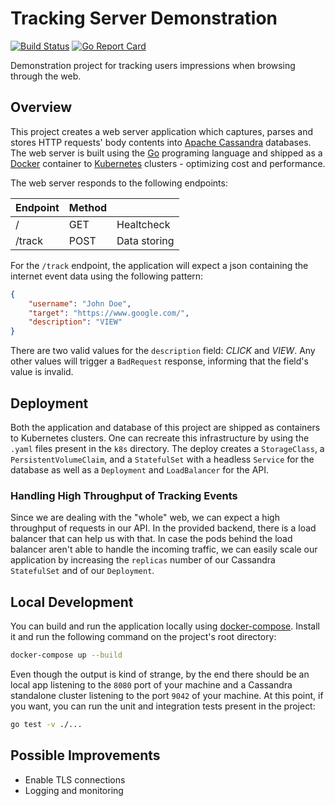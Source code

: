 Tracking Server Demonstration
====

[![Build Status](https://travis-ci.org/wbgalvao/tracking_server.svg?branch=master)](https://travis-ci.org/wbgalvao/tracking_server) [![Go Report Card](https://goreportcard.com/badge/github.com/wbgalvao/tracking_server)](https://goreportcard.com/report/github.com/wbgalvao/tracking_server)

Demonstration project for tracking users impressions when browsing through the web.

## Overview

This project creates a web server application which captures, parses and stores HTTP requests' body contents into [Apache Cassandra](https://cassandra.apache.org/) databases. The web server is built using the [Go](http://golang.org/) programing language and shipped as a [Docker](https://www.docker.com/) container to [Kubernetes](https://kubernetes.io/) clusters - optimizing cost and performance.

The web server responds to the following endpoints:

| Endpoint | Method |              |
|----------|--------|--------------|
| /        | GET    | Healtcheck   |
| /track   | POST   | Data storing |

For the `/track` endpoint, the application will expect a json containing the internet event data using the following pattern:

```json
{
    "username": "John Doe",
    "target": "https://www.google.com/",
    "description": "VIEW"
}
```

There are two valid values for the `description` field: _CLICK_ and _VIEW_. Any other values will trigger a `BadRequest` response, informing that the field's value is invalid.

## Deployment

Both the application and database of this project are shipped as containers to Kubernetes clusters. One can recreate this infrastructure by using the `.yaml` files present in the `k8s` directory. The deploy creates a `StorageClass`, a `PersistentVolumeClaim`, and a `StatefulSet` with a headless `Service` for the database as well as a `Deployment` and `LoadBalancer` for the API.

### Handling High Throughput of Tracking Events

Since we are dealing with the "whole" web, we can expect a high throughput of requests in our API. In the provided backend, there is a load balancer that can help us with that. In case the pods behind the load balancer aren't able to handle the incoming traffic, we can easily scale our application by increasing the `replicas` number of our Cassandra `StatefulSet` and of our `Deployment`.

## Local Development

You can build and run the application locally using [docker-compose](https://docs.docker.com/compose/). Install it and run the following command on the project's root directory:

```bash
docker-compose up --build
```

Even though the output is kind of strange, by the end there should be an local app listening to the `8080` port of your machine and a Cassandra standalone cluster listening to the port `9042` of your machine. At this point, if you want, you can run the unit and integration tests present in the project:

```bash
go test -v ./...
```


## Possible Improvements
* Enable TLS connections
* Logging and monitoring
